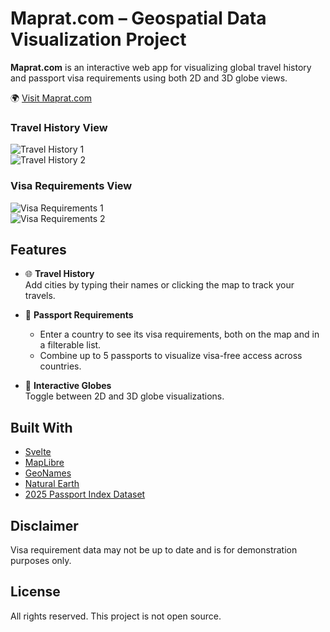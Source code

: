 # Maprat.com – Geospatial Data Visualization Project

**Maprat.com** is an interactive web app for visualizing global travel history and passport visa requirements using both 2D and 3D globe views.

🌍 [Visit Maprat.com](https://maprat.com)

### Travel History View  
![Travel History 1](readme-images/travel-1.png)  
![Travel History 2](readme-images/travel-2.png)

### Visa Requirements View  
![Visa Requirements 1](readme-images/visa-1.png)  
![Visa Requirements 2](readme-images/visa-2.png)

## Features

- 🌐 **Travel History**  
  Add cities by typing their names or clicking the map to track your travels.

- 🛂 **Passport Requirements**  
  - Enter a country to see its visa requirements, both on the map and in a filterable list.  
  - Combine up to 5 passports to visualize visa-free access across countries.

- 🧭 **Interactive Globes**  
  Toggle between 2D and 3D globe visualizations.

## Built With

- [Svelte](https://svelte.dev)  
- [MapLibre](https://maplibre.org)  
- [GeoNames](https://www.geonames.org)  
- [Natural Earth](https://www.naturalearthdata.com)  
- [2025 Passport Index Dataset](https://github.com/ilyankou/passport-index-dataset)

## Disclaimer

Visa requirement data may not be up to date and is for demonstration purposes only.

## License

All rights reserved. This project is not open source.